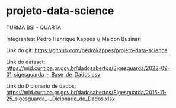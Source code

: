 # projeto-data-science

TURMA BSI - QUARTA 

Integrantes: Pedro Henrique Kappes // Maicon Businari

Link do git: https://github.com/pedrokappes/projeto-data-science

Link do dataset: https://mid.curitiba.pr.gov.br/dadosabertos/Sigesguarda/2022-09-01_sigesguarda_-_Base_de_Dados.csv

Link do Dicionario de dados: https://mid.curitiba.pr.gov.br/dadosabertos/Sigesguarda/2015-11-25_sigesguarda_-_Dicionario_de_Dados.xlsx
